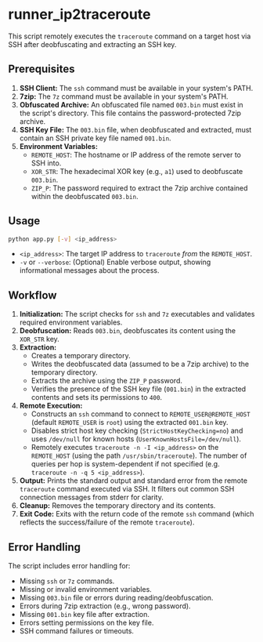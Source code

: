 # runner_ip2traceroute

This script remotely executes the `traceroute` command on a target host via SSH after deobfuscating and extracting an SSH key.

## Prerequisites

1.  **SSH Client:** The `ssh` command must be available in your system's PATH.
2.  **7zip:** The `7z` command must be available in your system's PATH.
3.  **Obfuscated Archive:** An obfuscated file named `003.bin` must exist in the script's directory. This file contains the password-protected 7zip archive.
4.  **SSH Key File:** The `003.bin` file, when deobfuscated and extracted, must contain an SSH private key file named `001.bin`.
5.  **Environment Variables:**
    *   `REMOTE_HOST`: The hostname or IP address of the remote server to SSH into.
    *   `XOR_STR`: The hexadecimal XOR key (e.g., `a1`) used to deobfuscate `003.bin`.
    *   `ZIP_P`: The password required to extract the 7zip archive contained within the deobfuscated `003.bin`.

## Usage

```bash
python app.py [-v] <ip_address>
```

*   `<ip_address>`: The target IP address to `traceroute` *from* the `REMOTE_HOST`.
*   `-v` or `--verbose`: (Optional) Enable verbose output, showing informational messages about the process.

## Workflow

1.  **Initialization:** The script checks for `ssh` and `7z` executables and validates required environment variables.
2.  **Deobfuscation:** Reads `003.bin`, deobfuscates its content using the `XOR_STR` key.
3.  **Extraction:**
    *   Creates a temporary directory.
    *   Writes the deobfuscated data (assumed to be a 7zip archive) to the temporary directory.
    *   Extracts the archive using the `ZIP_P` password.
    *   Verifies the presence of the SSH key file (`001.bin`) in the extracted contents and sets its permissions to `400`.
4.  **Remote Execution:**
    *   Constructs an `ssh` command to connect to `REMOTE_USER@REMOTE_HOST` (default `REMOTE_USER` is `root`) using the extracted `001.bin` key.
    *   Disables strict host key checking (`StrictHostKeyChecking=no`) and uses `/dev/null` for known hosts (`UserKnownHostsFile=/dev/null`).
    *   Remotely executes `traceroute -n -I <ip_address>` on the `REMOTE_HOST` (using the path `/usr/sbin/traceroute`). The number of queries per hop is system-dependent if not specified (e.g. `traceroute -n -q 5 <ip_address>`).
5.  **Output:** Prints the standard output and standard error from the remote `traceroute` command executed via SSH. It filters out common SSH connection messages from stderr for clarity.
6.  **Cleanup:** Removes the temporary directory and its contents.
7.  **Exit Code:** Exits with the return code of the remote `ssh` command (which reflects the success/failure of the remote `traceroute`).

## Error Handling

The script includes error handling for:
*   Missing `ssh` or `7z` commands.
*   Missing or invalid environment variables.
*   Missing `003.bin` file or errors during reading/deobfuscation.
*   Errors during 7zip extraction (e.g., wrong password).
*   Missing `001.bin` key file after extraction.
*   Errors setting permissions on the key file.
*   SSH command failures or timeouts.